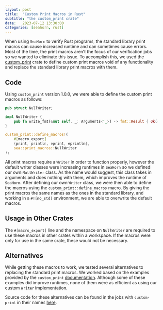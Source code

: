 ```yaml
---
layout: post
title:  "Custom Print Macros in Rust"
subtitle: "the custom_print crate"
date:   2023-07-12 13:30:00
categories: [seahorn, rust]
---
```


When using `SeaHorn` to verify Rust programs, the standard library print macros can cause increased runtime and can sometimes cause errors. Most of the time, the print macros aren't the focus of our verification jobs so we wanted to eliminate this issue. To accomplish this, we used the [custom_print](https://docs.rs/custom-print/latest/custom_print/) crate to define custom print macros void of any functionality and replace the standard library print macros with them.

## Code

Using `custom_print` version 1.0.0, we were able to define the custom print macros as follows:

```rust
pub struct NullWriter;

impl NullWriter {
    pub fn write_fmt(&mut self, _: Arguments<'_>) -> fmt::Result { Ok(()) }
}

custom_print::define_macros!(
    #[macro_export]
    {print, println, eprint, eprintln},
    sea::print_macros::NullWriter
);
```

All print macros require a `Writer` in order to function properly, however the default writer classes were increasing runtimes in `SeaHorn` so we defined our own `NullWriter` class. As the name would suggest, this class takes in arguments and does nothing with them, which improves the runtime of `SeaHorn`. After defining our own `Writer` class, we were then able to define the macros using the `custom_print::define_macros` macro. By giving the print macros the same names as the ones in the standard library, and working in a `#![no_std]` environment, we are able to overwrite the default macros.

## Usage in Other Crates

The `#[macro_export]` line and the namespace on `NullWriter` are required to use these macros in other crates within a workspace. If the macros were only for use in the same crate, these would not be necessary.

## Alternatives

While getting these macros to work, we tested several alternatives to replacing the standard print macros. We worked based on the examples provided by the `custom_print` [documentation](https://docs.rs/custom-print/latest/custom_print/). Although some of these examples did improve runtimes, none of them were as efficient as using our custom `Writer` implementation.

Source code for these alternatives can be found in the jobs with `custom-print` in their names [here](https://github.com/thomashart17/c-rust/tree/main/src/rust-jobs).
